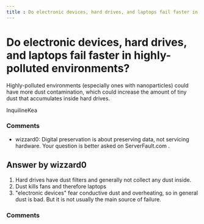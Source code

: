 ```yaml
---
title : Do electronic devices, hard drives, and laptops fail faster in highly-polluted environments?
---
```

Do electronic devices, hard drives, and laptops fail faster in highly-polluted environments?
=====================
Highly-polluted environments (especially ones with nanoparticles) could
have more dust contamination, which could increase the amount of tiny
dust that accumulates inside hard drives.

InquilineKea

### Comments ###
* wizzard0: Digital preservation is about preserving data, not servicing hardware.
Your question is better asked on ServerFault.com .


Answer by wizzard0
----------------
1.  Hard drives have dust filters and generally not collect any dust
    inside.
2.  Dust kills fans and therefore laptops
3.  "electronic devices" fear conductive dust and overheating, so in
    general dust is bad. But it is not usually the main source of
    failure.


### Comments ###

